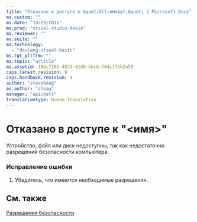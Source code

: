 ```yaml
---
title: "Отказано в доступе к &quot;&lt;имя&gt;&quot; | Microsoft Docs"
ms.custom: ""
ms.date: "10/29/2016"
ms.prod: "visual-studio-dev14"
ms.reviewer: ""
ms.suite: ""
ms.technology: 
  - "devlang-visual-basic"
ms.tgt_pltfrm: ""
ms.topic: "article"
ms.assetid: 196c7286-4833-41d9-bbcb-f64c17eb2a59
caps.latest.revision: 9
caps.handback.revision: 9
author: "stevehoag"
ms.author: "shoag"
manager: "wpickett"
translationtype: Human Translation
---
```

# Отказано в доступе к &quot;&lt;имя&gt;&quot;
Устройство, файл или диск недоступны, так как недостаточно разрешений безопасности компьютера.  
  
### Исправление ошибки  
  
1.  Убедитесь, что имеются необходимые разрешения.  
  
## См. также  
 [Разрешения безопасности](http://msdn.microsoft.com/ru-ru/b03757b4-e926-4196-b738-3733ced2bda0)